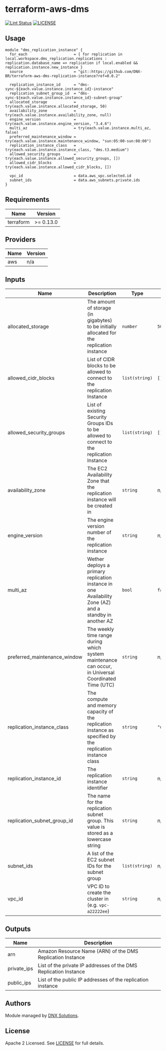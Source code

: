 # terraform-aws-dms

[![Lint Status](https://github.com/DNXLabs/terraform-aws-rds/workflows/Lint/badge.svg)](https://github.com/DNXLabs/terraform-aws-rds/actions)
[![LICENSE](https://img.shields.io/github/license/DNXLabs/terraform-aws-rds)](https://github.com/DNXLabs/terraform-aws-rds/blob/master/LICENSE)

## Usage

```hcl
module "dms_replication_instance" {
  for_each                     = { for replication in local.workspace.dms_replication.replications : replication.database_name => replication if local.enabled && replication.instance.new_instance }
  source                       = "git::https://github.com/DNX-BR/terraform-aws-dms-replication-instance?ref=0.0.2"

  replication_instance_id      = "dms-sync-${each.value.instance.instance_id}-instance"
  replication_subnet_group_id  = "dms-sync-${each.value.instance.instance_id}-subnet-group"
  allocated_storage            = try(each.value.instance.allocated_storage, 50)
  availability_zone            = try(each.value.instance.availability_zone, null)
  engine_version               = try(each.value.instance.engine_version, "3.4.6")
  multi_az                     = try(each.value.instance.multi_az, false)
  preferred_maintenance_window = try(each.value.instance.maintenance_window, "sun:05:00-sun:08:00")
  replication_instance_class   = try(each.value.instance.instance_class, "dms.t3.medium")
  allowed_security_groups      = try(each.value.instance.allowed_security_groups, [])
  allowed_cidr_blocks          = try(each.value.instance.allowed_cidr_blocks, [])

  vpc_id                       = data.aws_vpc.selected.id
  subnet_ids                   = data.aws_subnets.private.ids
}
```

<!--- BEGIN_TF_DOCS --->

## Requirements

| Name | Version |
|------|---------|
| terraform | >= 0.13.0 |

## Providers

| Name | Version |
|------|---------|
| aws | n/a |

## Inputs

| Name | Description | Type | Default | Required |
|------|-------------|------|---------|:--------:|
| allocated\_storage | The amount of storage (in gigabytes) to be initially allocated for the replication instance | `number` | `50` | no |
| allowed\_cidr\_blocks | List of CIDR blocks to be allowed to connect to the replication Instance | `list(string)` | `[]` | no |
| allowed\_security\_groups | List of existing Security Groups IDs to be allowed to connect to the replication Instance | `list(string)` | `[]` | no |
| availability\_zone | The EC2 Availability Zone that the replication instance will be created in | `string` | n/a | yes |
| engine\_version | The engine version number of the replication instance | `string` | n/a | yes |
| multi\_az | Wether deploys a primary replication instance in one Availability Zone (AZ) and a standby in another AZ | `bool` | `false` | no |
| preferred\_maintenance\_window | The weekly time range during which system maintenance can occur, in Universal Coordinated Time (UTC) | `string` | n/a | yes |
| replication\_instance\_class | The compute and memory capacity of the replication instance as specified by the replication instance class | `string` | `"dms.t3.micro"` | no |
| replication\_instance\_id | The replication instance identifier | `string` | n/a | yes |
| replication\_subnet\_group\_id | The name for the replication subnet group. This value is stored as a lowercase string | `string` | n/a | yes |
| subnet\_ids | A list of the EC2 subnet IDs for the subnet group | `list(string)` | n/a | yes |
| vpc\_id | VPC ID to create the cluster in (e.g. `vpc-a22222ee`) | `string` | n/a | yes |

## Outputs

| Name | Description |
|------|-------------|
| arn | Amazon Resource Name (ARN) of the DMS Replication Instance |
| private\_ips | List of the private IP addresses of the DMS Replication Instance |
| public\_ips | List of the public IP addresses of the replication instance |

<!--- END_TF_DOCS --->

## Authors

Module managed by [DNX Solutions](https://github.com/DNXLabs).

## License

Apache 2 Licensed. See [LICENSE](https://github.com/DNXLabs/terraform-aws-template/blob/master/LICENSE) for full details.